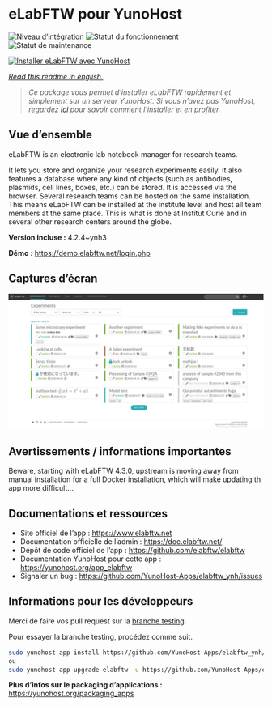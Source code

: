 <!--
N.B.: This README was automatically generated by https://github.com/YunoHost/apps/tree/master/tools/README-generator
It shall NOT be edited by hand.
-->

# eLabFTW pour YunoHost

[![Niveau d’intégration](https://dash.yunohost.org/integration/elabftw.svg)](https://dash.yunohost.org/appci/app/elabftw) ![Statut du fonctionnement](https://ci-apps.yunohost.org/ci/badges/elabftw.status.svg) ![Statut de maintenance](https://ci-apps.yunohost.org/ci/badges/elabftw.maintain.svg)

[![Installer eLabFTW avec YunoHost](https://install-app.yunohost.org/install-with-yunohost.svg)](https://install-app.yunohost.org/?app=elabftw)

*[Read this readme in english.](./README.md)*

> *Ce package vous permet d’installer eLabFTW rapidement et simplement sur un serveur YunoHost.
Si vous n’avez pas YunoHost, regardez [ici](https://yunohost.org/#/install) pour savoir comment l’installer et en profiter.*

## Vue d’ensemble

eLabFTW is an electronic lab notebook manager for research teams.

It lets you store and organize your research experiments easily. It also features a database where any kind of objects (such as antibodies, plasmids, cell lines, boxes, etc.) can be stored. It is accessed via the browser. Several research teams can be hosted on the same installation. This means eLabFTW can be installed at the institute level and host all team members at the same place. This is what is done at Institut Curie and in several other research centers around the globe.

**Version incluse :** 4.2.4~ynh3

**Démo :** https://demo.elabftw.net/login.php

## Captures d’écran

![Capture d’écran de eLabFTW](./doc/screenshots/screen-1.jpg)

## Avertissements / informations importantes

Beware, starting with eLabFTW 4.3.0, upstream is moving away from manual installation for a full Docker installation, which will make updating th app more difficult...
## Documentations et ressources

* Site officiel de l’app : <https://www.elabftw.net>
* Documentation officielle de l’admin : <https://doc.elabftw.net/>
* Dépôt de code officiel de l’app : <https://github.com/elabftw/elabftw>
* Documentation YunoHost pour cette app : <https://yunohost.org/app_elabftw>
* Signaler un bug : <https://github.com/YunoHost-Apps/elabftw_ynh/issues>

## Informations pour les développeurs

Merci de faire vos pull request sur la [branche testing](https://github.com/YunoHost-Apps/elabftw_ynh/tree/testing).

Pour essayer la branche testing, procédez comme suit.

``` bash
sudo yunohost app install https://github.com/YunoHost-Apps/elabftw_ynh/tree/testing --debug
ou
sudo yunohost app upgrade elabftw -u https://github.com/YunoHost-Apps/elabftw_ynh/tree/testing --debug
```

**Plus d’infos sur le packaging d’applications :** <https://yunohost.org/packaging_apps>